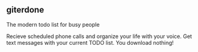 ## giterdone

The modern todo list for busy people

Recieve scheduled phone calls and organize your life with your voice.
Get text messages with your current TODO list. You download nothing!